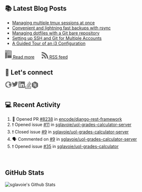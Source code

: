 ## 📚 Latest Blog Posts

<!-- BLOG-POST-LIST:START -->
- [Managing multiple tmux sessions at once](https://www.sglavoie.com/posts/2021/09/19/managing-multiple-tmux-sessions-at-once/)
- [Convenient and lightning fast backups with rsync](https://www.sglavoie.com/posts/2021/07/31/convenient-and-lightning-fast-backups-with-rsync/)
- [Managing dotfiles with a Git bare repository](https://www.sglavoie.com/posts/2021/05/30/managing-dotfiles-with-git-bare-repository/)
- [Setting up SSH and Git for Multiple Accounts](https://www.sglavoie.com/posts/2020/10/03/setting-up-ssh-and-git-for-multiple-accounts/)
- [A Guided Tour of an i3 Configuration](https://www.sglavoie.com/posts/2020/08/15/a-guided-tour-of-an-i3-configuration/)
<!-- BLOG-POST-LIST:END -->


[<img alt="rss feed" width="22px" src="./assets/readthedocs.svg" /> Read more][website] &nbsp;&nbsp;&nbsp;&nbsp; [<img alt="rss feed" width="22px" src="./assets/rss.svg" /> RSS feed][rss]

## 🔌 Let's connect

[<img align="left" alt="sglavoie.com" width="22px" src="./assets/globe.svg" />][website]
[<img align="left" alt="sgdlavoie | Twitter" width="22px" src="./assets/twitter.svg" />][twitter]
[<img align="left" alt="sglavoie | LinkedIn" width="22px" src="./assets/linkedin.svg" />][linkedin]
[<img align="left" alt="sglavoie | Stackoverflow" width="22px" src="./assets/stackoverflow.svg" />][stackoverflow]
[<img align="left" alt="sglavoie | HackRank" width="22px" src="./assets/hackerrank.svg" />][hackerrank]

<br /><br />

## :computer: Recent Activity

<!--START_SECTION:activity-->
1. 💪 Opened PR [#8238](https://github.com/encode/django-rest-framework/pull/8238) in [encode/django-rest-framework](https://github.com/encode/django-rest-framework)
2. ❗️ Opened issue [#11](https://github.com/sglavoie/uol-grades-calculator-server/issues/11) in [sglavoie/uol-grades-calculator-server](https://github.com/sglavoie/uol-grades-calculator-server)
3. ❗️ Closed issue [#9](https://github.com/sglavoie/uol-grades-calculator-server/issues/9) in [sglavoie/uol-grades-calculator-server](https://github.com/sglavoie/uol-grades-calculator-server)
4. 🗣 Commented on [#9](https://github.com/sglavoie/uol-grades-calculator-server/issues/9) in [sglavoie/uol-grades-calculator-server](https://github.com/sglavoie/uol-grades-calculator-server)
5. ❗️ Opened issue [#35](https://github.com/sglavoie/uol-grades-calculator/issues/35) in [sglavoie/uol-grades-calculator](https://github.com/sglavoie/uol-grades-calculator)
<!--END_SECTION:activity-->


<br />

## GitHub Stats

<img alt="sglavoie's Github Stats" src="https://github-readme-stats.sglavoie.vercel.app/api?username=sglavoie&show_icons=true&title_color=5DC1FF&icon_color=fca311&text_color=e5e5e5&bg_color=000000" />

<br /><br />

[hackerrank]: https://www.hackerrank.com/sglavoie
[rss]: https://www.sglavoie.com/feeds/sglavoie.rss.xml
[website]: https://www.sglavoie.com
[twitter]: https://twitter.com/sgdlavoie
[linkedin]: https://www.linkedin.com/in/sglavoie
[stackoverflow]: https://stackoverflow.com/story/sglavoie
